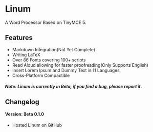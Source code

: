 # Linum
A Word Processor Based on TinyMCE 5.
## Features
- Markdown Integration(Not Yet Complete)
- Writing LaTeX
- Over 86 Fonts covering 100+ scripts
- Read Aloud allowing for faster proofreading(Only Supports English)
- Insert Lorem Ipsum and Dummy Text in 11 Languages
- Cross-Platform Compactible
#### *Note: Linum is currently in Beta, if you find a bug, please report it.*

## Changelog
#### Version: Beta 0.1.0
- Hosted Linum on GitHub
